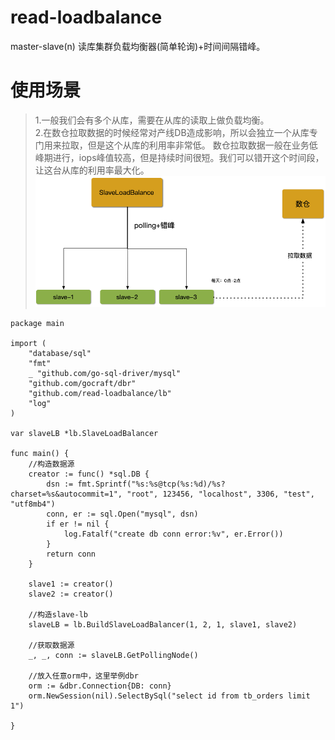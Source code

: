 # read-loadbalance
master-slave(n) 读库集群负载均衡器(简单轮询)+时间间隔错峰。

# 使用场景
> 1.一般我们会有多个从库，需要在从库的读取上做负载均衡。  
> 2.在数仓拉取数据的时候经常对产线DB造成影响，所以会独立一个从库专门用来拉取，但是这个从库的利用率非常低。
数仓拉取数据一般在业务低峰期进行，iops峰值较高，但是持续时间很短。我们可以错开这个时间段，让这台从库的利用率最大化。   
>![vim](https://raw.githubusercontent.com/Plen-wang/blogsImage/master/githubimages/lb/lb.png)


```
package main

import (
	"database/sql"
	"fmt"
	_ "github.com/go-sql-driver/mysql"
	"github.com/gocraft/dbr"
	"github.com/read-loadbalance/lb"
	"log"
)

var slaveLB *lb.SlaveLoadBalancer

func main() {
	//构造数据源
	creator := func() *sql.DB {
		dsn := fmt.Sprintf("%s:%s@tcp(%s:%d)/%s?charset=%s&autocommit=1", "root", 123456, "localhost", 3306, "test", "utf8mb4")
		conn, er := sql.Open("mysql", dsn)
		if er != nil {
			log.Fatalf("create db conn error:%v", er.Error())
		}
		return conn
	}

	slave1 := creator()
	slave2 := creator()

	//构造slave-lb
	slaveLB = lb.BuildSlaveLoadBalancer(1, 2, 1, slave1, slave2)

	//获取数据源
	_, _, conn := slaveLB.GetPollingNode()

	//放入任意orm中，这里举例dbr
	orm := &dbr.Connection{DB: conn}
	orm.NewSession(nil).SelectBySql("select id from tb_orders limit 1")

}

```